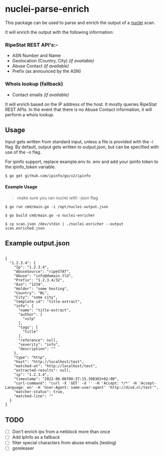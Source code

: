 # nuclei-parse-enrich

This package can be used to parse and enrich the output of a [nuclei](https://github.com/projectdiscovery/nuclei) scan.

It will enrich the output with the following information:

### RipeStat REST API's:-
- ASN Number and Name
- Geolocation (Country, City) _(if available)_
- Abuse Contact _(if available)_
- Prefix (as announced by the ASN)


### Whois lookup (fallback)
- Contact emails _(if available)_

It will enrich based on the IP address of the host. It mostly queries RipeStat REST APIs.
In the event that there is no Abuse Contact information, it will perform a whois lookup.

## Usage
Input gets written from standard input, unless a file is provided with the -i flag.
By default, output gets written to output.json, but can be specified with use of the -o flag.

For ipinfo support, replace example.env to .env and add your ipinfo token to the ipinfo_token variable.

`$ go get github.com/ipinfo/go/v2/ipinfo`


#### Example Usage

> make sure you ran nuclei with -json flag

`$ go run cmd/main.go -i /opt/nuclei-output.json`

`$ go build cmd/main.go -o nuclei-enricher`

`$ cp scan.json /dev/stdin | ./nuclei-enricher --output scan.enriched.json`



## Example output.json

```

{
  "1.2.3.4": {
    "Ip": "1.2.3.4",
    "AbuseSource": "ripeSTAT",
    "Abuse": "info@domain.tld",
    "Prefix": "1.2.3.4/32",
    "Asn": "1234",
    "Holder": "some hosting",
    "Country": "NL",
    "City": "some city",
    "template-id": "title-extract",
    "info": {
      "name": "title-extract",
      "author": [
        "xstp"
      ],
      "tags": [
        "title"
      ],
      "reference": null,
      "severity": "info",
      "description": ""
    },
    "type": "http",
    "host": "http://localhost/test",
    "matched-at": "http://localhost/test",
    "extracted-results": null,
    "ip": "1.2.3.4",
    "timestamp": "2022-06-06T08:37:15.398363+02:00",
    "curl-command": "curl -X 'GET' -d '' -H 'Accept: */*' -H 'Accept-Language: en' -H 'User-Agent: some-user-agent' 'http://divd.nl/test'",
    "matcher-status": true,
    "matched-line": ""
  }
}

```


## TODO

- [ ] Don't enrich ips from a netblock more than once
- [ ] Add IpInfo as a fallback
- [ ] filter special characters from abuse emails (testing)
- [ ] goreleaser 
